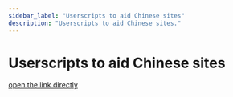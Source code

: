 ```yaml
---
sidebar_label: "Userscripts to aid Chinese sites"
description: "Userscripts to aid Chinese sites."
---
```


# Userscripts to aid Chinese sites

[open the link directly](https://greasyfork.org/zh-CN/scripts/442187-open-the-link-directly)
